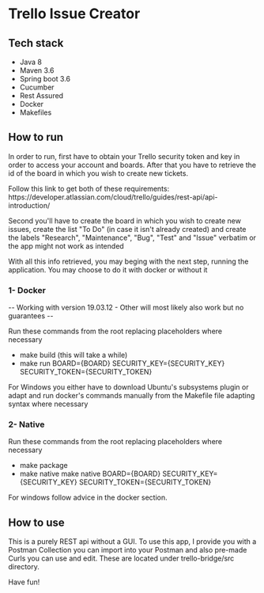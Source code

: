 <h1>Trello Issue Creator</h1>
<h2>Tech stack</h2>
<ul>
    <li>Java 8</li>
    <li>Maven 3.6</li>
    <li>Spring boot 3.6</li>
    <li>Cucumber</li>
    <li>Rest Assured</li>
    <li>Docker</li>
    <li>Makefiles</li>
</ul>
<h2>How to run</h2>
<p>In order to run, first have to obtain your Trello security token and key in order to access your account and
 boards. After that you have to retrieve the id of the board in which you wish to create new tickets.</p>
<p>Follow this link to get both of these requirements: https://developer.atlassian.com/cloud/trello/guides/rest-api/api-introduction/</p>
<p>Second you'll have to create the board in which you wish to create new issues, create the list "To Do" (in case it 
isn't already created) and create the labels "Research", "Maintenance", "Bug", "Test" and "Issue" verbatim or the app
 might not work as intended</p>
<p>With all this info retrieved, you may beging with the next step, running the application. You may choose to do it 
with docker or without it</p>
<h3>1- Docker</h3>
-- Working with version 19.03.12 - Other will most likely also work but no guarantees --

<p>Run these commands from the root replacing placeholders where necessary</p>
<ul>
    <li>make build (this will take a while)</li>
    <li>make run BOARD={BOARD} SECURITY_KEY={SECURITY_KEY} SECURITY_TOKEN={SECURITY_TOKEN}</li>
</ul>
<p>For Windows you either have to download Ubuntu's subsystems plugin or adapt and run docker's commands manually from 
the Makefile file adapting syntax where necessary</p>
<h3>2- Native</h3>
<p>Run these commands from the root replacing placeholders where necessary</p>
<ul>
    <li>make package</li>
    <li>make native make native BOARD={BOARD} SECURITY_KEY={SECURITY_KEY} SECURITY_TOKEN={SECURITY_TOKEN}</li>
</ul>
<p>For windows follow advice in the docker section.</p>
<h2>How to use</h2>
<p>This is a purely REST api without a GUI. To use this app, I provide you with a Postman Collection you can import into
your Postman and also pre-made Curls you can use and edit. These are located under trello-bridge/src directory.</p>
<p>Have fun!</p>